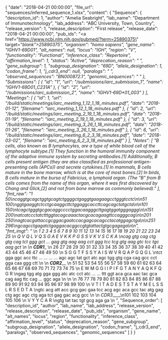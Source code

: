 {
    "date": "2018-04-21 00:00:00",
    "file_url": "sequences/inferred_sequence_1.xlsx",
    "content": {
        "Sequence": {
            "description_id": 1,
            "author": "Amelia Seabright",
            "lab_name": "Department of Immunotechnology",
            "lab_address": "ABC University, Town, Country",
            "release_version": 1,
            "release_description": "First release",
            "release_date": "2018-04-21 00:00:00",
            "pub_ids": "<a href=\"https://www.ncbi.nlm.nih.gov/pubmed/?term=25890375\" target=\"_blank\">25890375</a>",
            "organism": "homo sapiens",
            "gene_name": "IGHV1-69D*01",
            "alt_names": null,
            "locus": "IGH",
            "region": "V",
            "functionality": "Functional",
            "inference_class": "Repertoire",
            "affirmation_level": 1,
            "status": "Active",
            "deprecation_reason": " ",
            "gene_subgroup": 1,
            "subgroup_designation": "69D",
            "allele_designation": 1,
            "codon_frame": 1,
            "j_cdr3_end": null,
            "paralogs": " ",
            "observed_sequences": "BN000872.1",
            "genomic_sequences": " "
        },
        "Submissions": [
            {
                "id": "1",
                "url": "/submissions/iarc_submission_1",
                "name": "IGHV1-69D*01_C231A"
            },
            {
                "id": "2",
                "url": "/submissions/iarc_submission_2",
                "name": "IGHV1-69D*01_003"
            }
        ],
        "Meetings": [
            {
                "id": 1,
                "url": "/build/static/meetings/iarc_meeting_1_12_1_18_minutes.pdf",
                "date": "2018-01-12",
                "filename": "iarc_meeting_1_12_1_18_minutes.pdf"
            },
            {
                "id": 2,
                "url": "/build/static/meetings/iarc_meeting_2_19_1_18_minutes.pdf",
                "date": "2018-01-19",
                "filename": "iarc_meeting_2_19_1_18_minutes.pdf"
            },
            {
                "id": 3,
                "url": "/build/static/meetings/iarc_meeting_3_26_1_18_minutes.pdf",
                "date": "2018-01-26",
                "filename": "iarc_meeting_3_26_1_18_minutes.pdf"
            },
            {
                "id": 6,
                "url": "/build/static/meetings/iarc_meeting_6_2_3_18_minutes.pdf",
                "date": "2018-03-02",
                "filename": "iarc_meeting_6_2_3_18_minutes.pdf"
            }
        ],
        "Notes": [
            "B cells, also known as B lymphocytes, are a type of white blood cell of the lymphocyte subtype.[1] They function in the humoral immunity component of the adaptive immune system by secreting antibodies.[1] Additionally, B cells present antigen (they are also classified as professional antigen-presenting cells (APCs)) and secrete cytokines.[1] In mammals, B cells mature in the bone marrow, which is at the core of most bones.[2] In birds, B cells mature in the bursa of Fabricius, a lymphoid organ. (The \"B\" from B cells comes from the name of this organ, where it was first discovered by Chang and Glick,[2] and not from bone marrow as commonly believed)."
        ],
        "fmt_raw": "1                                               50\ncaggtgcagctggtgcagtctggggctgaggtgaagaagcctgggtcctc\n\n51                                             100\nggtgaaggtctcctgcaaggcttctggaggcaccttcagcagctatgcta\n\n101                                            150\ntcagctgggtgcgacaggcccctggacaagggcttgagtggatgggaggg\n\n151                                            200\natcatccctatctttggtacagcaaactacgcacagaagttccagggcag\n\n201                                            250\nagtcacgattaccgcggacgaatccacgagcacagcctacatggagctga\n\n251                                        296\ngcagcctgagatctgaggacacggccgtgtattactgtgcgagaga\n\n",
        "fmt_imgt": "                                                                                                    \n 1   2   3   4   5   6   7   8   9   10  11  12  13  14  15  16  17  18  19  20  21  22  23  24  25 \n Q   V   Q   L   V   Q   S   G   A       E   V   K   K   P   G   S   S   V   K   V   S   C   K   A  \ncag gtg cag ctg gtg cag tct ggg gct ... gag gtg aag aag cct ggg tcc tcg gtg aag gtc tcc tgc aag gct \n \n   _____________________CDR1_______________________                                                 \n 26  27  28  29  30  31  32  33  34  35  36  37  38  39  40  41  42  43  44  45  46  47  48  49  50 \n S   G   G   T   F                   S   S   Y   A   I   S   W   V   R   Q   A   P   G   Q   G   L  \ntct gga ggc acc ttc ... ... ... ... agc agc tat gct atc agc tgg gtg cga cag gcc cct gga caa ggg ctt \n \n                    _________________CDR2___________________                                        \n 51  52  53  54  55  56  57  58  59  60  61  62  63  64  65  66  67  68  69  70  71  72  73  74  75 \n E   W   M   G   G   I   I   P   I           F   G   T   A   N   Y   A   Q   K   F   Q       G   R  \ngag tgg atg gga ggg atc atc cct atc ... ... ttt ggt aca gca aac tac gca cag aag ttc cag ... ggc aga \n \n                                                                                                    \n 76  77  78  79  80  81  82  83  84  85  86  87  88  89  90  91  92  93  94  95  96  97  98  99 100 \n V   T   I   T   A   D   E   S   T   S   T   A   Y   M   E   L   S   S   L   R   S   E   D   T   A  \ngtc acg att acc gcg gac gaa tcc acg agc aca gcc tac atg gag ctg agc agc ctg aga tct gag gac acg gcc \n \n                 _CDR3_____\n101 102 103 104 105 106    \n V   Y   Y   C   A   R     \ngtg tat tac tgt gcg aga ga \n ",
        "Sequence_order": [
            "description_id",
            "author",
            "lab_name",
            "lab_address",
            "release_version",
            "release_description",
            "release_date",
            "pub_ids",
            "organism",
            "gene_name",
            "alt_names",
            "locus",
            "region",
            "functionality",
            "inference_class",
            "affirmation_level",
            "status",
            "deprecation_reason",
            "gene_subgroup",
            "subgroup_designation",
            "allele_designation",
            "codon_frame",
            "j_cdr3_end",
            "paralogs",
            "observed_sequences",
            "genomic_sequences"
        ]
    }
}